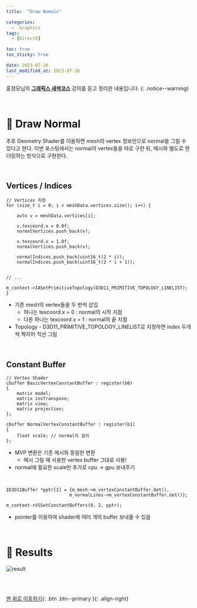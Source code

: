 ```yaml
---
title:  "Draw Nomals" 

categories:
  -  Graphics
tags:
  - [DirectX]

toc: true
toc_sticky: true

date: 2023-07-26
last_modified_at: 2023-07-26
---
```



홍정모님의 **[그래픽스 새싹코스](https://honglab.co.kr/)** 강의를 듣고 정리한 내용입니다.
{: .notice--warning}

<br>


# 🐥 Draw Normal

추후 Geometry Shader를 이용하면 mesh의 vertex 정보만으로 normal을 그릴 수 있다고 한다. 이번 포스팅에서는 normal의 vertex들을 따로 구한 뒤, 메시와 별도로 렌더링하는 방식으로 구현한다.

<br>

## Vertices / Indices

``` hlsl
// Vertices 지정
for (size_t i = 0; i < meshData.vertices.size(); i++) {

    auto v = meshData.vertices[i];

    v.texcoord.x = 0.0f; 
    normalVertices.push_back(v);

    v.texcoord.x = 1.0f; 
    normalVertices.push_back(v);

    normalIndices.push_back(uint16_t(2 * i));
    normalIndices.push_back(uint16_t(2 * i + 1));


// ...

m_context->IASetPrimitiveTopology(D3D11_PRIMITIVE_TOPOLOGY_LINELIST);
}
```

- 기존 mesh의 vertex들을 두 번씩 삽입
    - 하나는 texcoord.x = 0 : normal의 시작 지점
    - 다른 하나는 texcoord.x = 1 : normal의 끝 지점
- Topology - D3D11_PRIMITIVE_TOPOLOGY_LINELIST로 지정하면 index 두개씩 짝지어 직선 그림

<br>

## Constant Buffer

``` hlsl
// Vertex Shader
cbuffer BasicVertexConstantBuffer : register(b0)
{
    matrix model;
    matrix invTranspose;
    matrix view;
    matrix projection;
};

cbuffer NormalVertexConstantBuffer : register(b1)
{
    float scale; // normal의 길이
};
```

- MVP 변환은 기존 메시와 동일한 변환
    - 메시 그릴 때 사용한 vertex buffer 그대로 사용!
- normal에 필요한 scale만 추가로 cpu -> gpu 보내주기

<br>

``` hlsl
ID3D11Buffer *pptr[2] = {m_mesh->m_vertexConstantBuffer.Get(),
                        m_normalLines->m_vertexConstantBuffer.Get()};

m_context->VSSetConstantBuffers(0, 2, pptr);
```

- pointer를 이용하여 shader에 여러 개의 buffer 보내줄 수 있음


<br>


# 🐥 Results

![result](https://github.com/inhopp/inhopp/assets/96368476/4ae5d934-c227-4ce9-ad34-1574304baec8)



<br>
<br>


[맨 위로 이동하기](#){: .btn .btn--primary }{: .align-right}